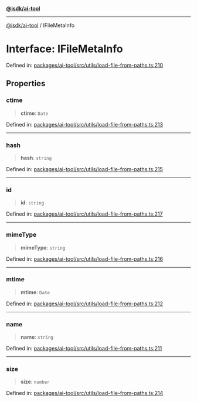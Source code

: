 [**@isdk/ai-tool**](../README.md)

***

[@isdk/ai-tool](../globals.md) / IFileMetaInfo

# Interface: IFileMetaInfo

Defined in: [packages/ai-tool/src/utils/load-file-from-paths.ts:210](https://github.com/isdk/ai-tool.js/blob/79d5773fa454dc7789b1291b1ebd73e4c1b93154/src/utils/load-file-from-paths.ts#L210)

## Properties

### ctime

> **ctime**: `Date`

Defined in: [packages/ai-tool/src/utils/load-file-from-paths.ts:213](https://github.com/isdk/ai-tool.js/blob/79d5773fa454dc7789b1291b1ebd73e4c1b93154/src/utils/load-file-from-paths.ts#L213)

***

### hash

> **hash**: `string`

Defined in: [packages/ai-tool/src/utils/load-file-from-paths.ts:215](https://github.com/isdk/ai-tool.js/blob/79d5773fa454dc7789b1291b1ebd73e4c1b93154/src/utils/load-file-from-paths.ts#L215)

***

### id

> **id**: `string`

Defined in: [packages/ai-tool/src/utils/load-file-from-paths.ts:217](https://github.com/isdk/ai-tool.js/blob/79d5773fa454dc7789b1291b1ebd73e4c1b93154/src/utils/load-file-from-paths.ts#L217)

***

### mimeType

> **mimeType**: `string`

Defined in: [packages/ai-tool/src/utils/load-file-from-paths.ts:216](https://github.com/isdk/ai-tool.js/blob/79d5773fa454dc7789b1291b1ebd73e4c1b93154/src/utils/load-file-from-paths.ts#L216)

***

### mtime

> **mtime**: `Date`

Defined in: [packages/ai-tool/src/utils/load-file-from-paths.ts:212](https://github.com/isdk/ai-tool.js/blob/79d5773fa454dc7789b1291b1ebd73e4c1b93154/src/utils/load-file-from-paths.ts#L212)

***

### name

> **name**: `string`

Defined in: [packages/ai-tool/src/utils/load-file-from-paths.ts:211](https://github.com/isdk/ai-tool.js/blob/79d5773fa454dc7789b1291b1ebd73e4c1b93154/src/utils/load-file-from-paths.ts#L211)

***

### size

> **size**: `number`

Defined in: [packages/ai-tool/src/utils/load-file-from-paths.ts:214](https://github.com/isdk/ai-tool.js/blob/79d5773fa454dc7789b1291b1ebd73e4c1b93154/src/utils/load-file-from-paths.ts#L214)
